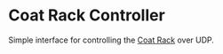 # Coat Rack Controller

Simple interface for controlling the [Coat Rack](http://propaneandelectrons.com/projects/coat-rack) over UDP.
